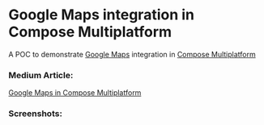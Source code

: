 # Google Maps integration in Compose Multiplatform
A POC to demonstrate <a href="https://mapsplatform.google.com/" target="_blank">Google Maps</a> integration in <a href="https://www.jetbrains.com/lp/compose-multiplatform/" target="_blank">Compose Multiplatform</a>

### Medium Article:
<a href="https://medium.com/@aribmomin111/unlocking-proto-datastore-magic-in-kmm-d397f40a0805" target="_blank">Google Maps in Compose Multiplatform</a>

<b /><b />

### Screenshots:
